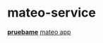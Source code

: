 # mateo-service
[**pruebame**](http://mateo-app-env.eba-4yvm7fdc.us-east-1.elasticbeanstalk.com/)
[mateo app](https://github.com/ValentinaGonzalezF/mateo-app)
